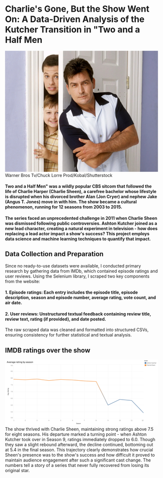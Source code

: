 # Charlie's Gone, But the Show Went On: A Data-Driven Analysis of the Kutcher Transition in "Two and a Half Men

![photo](/assets/img/Two-and-a-Half-Men.jpg) 
Warner Bros Tv/Chuck Lorre Prod/Kobal/Shutterstock

#### Two and a Half Men" was a wildly popular CBS sitcom that followed the life of Charlie Harper (Charlie Sheen), a carefree bachelor whose lifestyle is disrupted when his divorced brother Alan (Jon Cryer) and nephew Jake (Angus T. Jones) move in with him. The show became a cultural phenomenon, running for 12 seasons from 2003 to 2015.
#### The series faced an unprecedented challenge in 2011 when Charlie Sheen was dismissed following public controversies. Ashton Kutcher joined as a new lead character, creating a natural experiment in television - how does replacing a lead actor impact a show's success? This project employs data science and machine learning techniques to quantify that impact.

## Data Collection and Preparation
Since no ready-to-use datasets were available, I conducted primary research by gathering data from IMDb, which contained episode ratings and user reviews. Using the Selenium library, I scraped two key components from the website:
#### 1. Episode ratings: Each entry includes the episode title, episode description, season and episode number, average rating, vote count, and air date. 
#### 2. User reviews: Unstructured textual feedback containing review title, review text, rating (if provided), and date posted. 
The raw scraped data was cleaned and formatted into structured CSVs, ensuring consistency for further statistical and textual analysis.

## IMDB ratings over the show
![Average rating by season](/assets/img/avg-rating-by-season.png) 
The show thrived with Charlie Sheen, maintaining strong ratings above 7.5 for eight seasons. His departure marked a turning point - when Ashton Kutcher took over in Season 9, ratings immediately dropped to 6.0. Though they saw a slight rebound afterward, the decline continued, bottoming out at 5.4 in the final season. This trajectory clearly demonstrates how crucial Sheen's presence was to the show's success and how difficult it proved to maintain audience engagement after such a significant cast change. The numbers tell a story of a series that never fully recovered from losing its original star.
